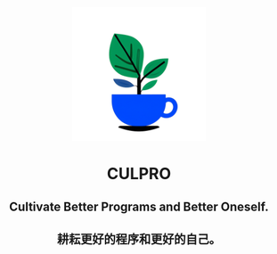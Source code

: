 <!-- markdownlint-disable -->
<p align="center">
  <img width="240" style="text-align:center;" src="https://raw.githubusercontent.com/HogskinKitty/assets-repository/master/culpro/logo.png"/>
</p>
<h1 align="center">CULPRO</h1>
<h2 align="center">Cultivate Better Programs and Better Oneself.</h2>
<h2 align="center">耕耘更好的程序和更好的自己。</h2>
